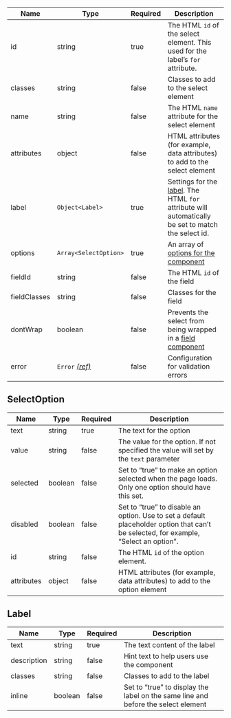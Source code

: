 | Name         | Type                                 | Required | Description                                                                                                  |
| ------------ | ------------------------------------ | -------- | ------------------------------------------------------------------------------------------------------------ |
| id           | string                               | true     | The HTML `id` of the select element. This used for the label’s `for` attribute.                              |
| classes      | string                               | false    | Classes to add to the select element                                                                         |
| name         | string                               | false    | The HTML `name` attribute for the select element                                                             |
| attributes   | object                               | false    | HTML attributes (for example, data attributes) to add to the select element                                  |
| label        | `Object<Label>`                      | true     | Settings for the [label](#label). The HTML `for` attribute will automatically be set to match the select id. |
| options      | `Array<SelectOption>`                | true     | An array of [options for the component](#selectoption)                                                       |
| fieldId      | string                               | false    | The HTML `id` of the field                                                                                   |
| fieldClasses | string                               | false    | Classes for the field                                                                                        |
| dontWrap     | boolean                              | false    | Prevents the select from being wrapped in a [field component](/components/field)                             |
| error        | `Error` [_(ref)_](/components/error) | false    | Configuration for validation errors                                                                          |

## SelectOption

| Name       | Type    | Required | Description                                                                                                                          |
| ---------- | ------- | -------- | ------------------------------------------------------------------------------------------------------------------------------------ |
| text       | string  | true     | The text for the option                                                                                                              |
| value      | string  | false    | The value for the option. If not specified the value will set by the `text` parameter                                                |
| selected   | boolean | false    | Set to “true” to make an option selected when the page loads. Only one option should have this set.                                  |
| disabled   | boolean | false    | Set to “true” to disable an option. Use to set a default placeholder option that can’t be selected, for example, “Select an option”. |
| id         | string  | false    | The HTML `id` of the option element.                                                                                                 |
| attributes | object  | false    | HTML attributes (for example, data attributes) to add to the option element                                                          |

## Label

| Name        | Type    | Required | Description                                                                       |
| ----------- | ------- | -------- | --------------------------------------------------------------------------------- |
| text        | string  | true     | The text content of the label                                                     |
| description | string  | false    | Hint text to help users use the component                                         |
| classes     | string  | false    | Classes to add to the label                                                       |
| inline      | boolean | false    | Set to “true” to display the label on the same line and before the select element |

